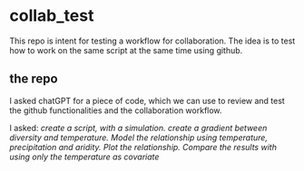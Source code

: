 # collab_test

This repo is intent for testing a workflow for collaboration. The idea is to test how to work on the same script at the same time using github. 

## the repo

I asked chatGPT for a piece of code, which we can use to review and test the github functionalities and the collaboration workflow. 

I asked: 
*create a script, with a simulation. 
create a gradient between diversity and temperature. 
Model the relationship using temperature, precipitation and aridity. 
Plot the relationship. 
Compare the results with using only the temperature as covariate*

